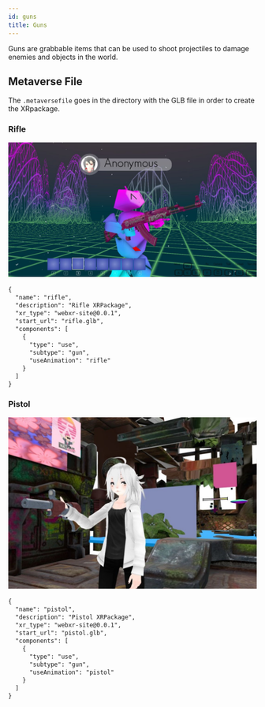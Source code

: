 ```yaml
---
id: guns
title: Guns
---
```


Guns are grabbable items that can be used to shoot projectiles to damage enemies and objects in the world.


## Metaverse File

The `.metaversefile` goes in the directory with the GLB file in order to create the XRpackage.

### Rifle

![](/img/rifle.jpg)


```
{
  "name": "rifle",
  "description": "Rifle XRPackage",
  "xr_type": "webxr-site@0.0.1",
  "start_url": "rifle.glb",
  "components": [
    {
      "type": "use",
      "subtype": "gun",
      "useAnimation": "rifle"
    }
  ]
}
```

### Pistol

![](/img/pistol.jpg) 

```
{
  "name": "pistol",
  "description": "Pistol XRPackage",
  "xr_type": "webxr-site@0.0.1",
  "start_url": "pistol.glb",
  "components": [
    {
      "type": "use",
      "subtype": "gun",
      "useAnimation": "pistol"
    }
  ]
}
```